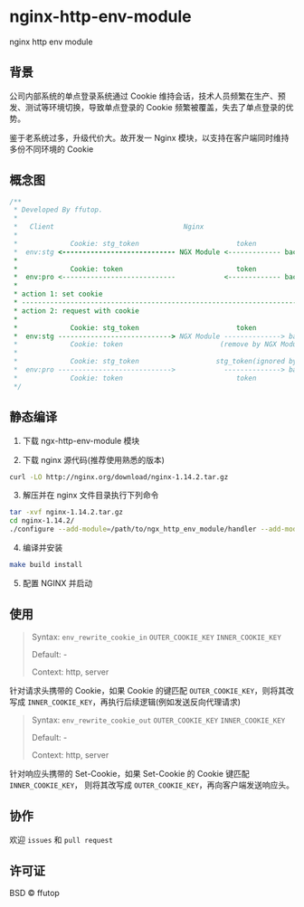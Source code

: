 # nginx-http-env-module

nginx http env module

## 背景

公司内部系统的单点登录系统通过 Cookie 维持会话，技术人员频繁在生产、预发、测试等环境切换，导致单点登录的 Cookie 频繁被覆盖，失去了单点登录的优势。

鉴于老系统过多，升级代价大。故开发一 Nginx 模块，以支持在客户端同时维持多份不同环境的 Cookie 

## 概念图

```c
/**
 * Developed By ffutop.
 *
 *   Client                                Nginx                        Server
 *
 *             Cookie: stg_token                        token
 *  env:stg <---------------------------- NGX Module <------------- backend server(stg)
 *
 *             Cookie: token                            token
 *  env:pro <----------------------------            <------------- backend server(pro)
 *
 * action 1: set cookie
 * -----------------------------------------------------------------------------
 * action 2: request with cookie
 *
 *             Cookie: stg_token                        token
 *  env:stg ----------------------------> NGX Module --------------> backend server(stg)
 *             Cookie: token                        (remove by NGX Module)
 *
 *             Cookie: stg_token                   stg_token(ignored by server)
 *  env:pro ---------------------------->            --------------> backend server(pro)
 *             Cookie: token                            token
 */
```


## 静态编译

1. 下载 ngx-http-env-module 模块

2. 下载 nginx 源代码(推荐使用熟悉的版本)

```sh
curl -LO http://nginx.org/download/nginx-1.14.2.tar.gz
```

3. 解压并在 nginx 文件目录执行下列命令

```sh
tar -xvf nginx-1.14.2.tar.gz
cd nginx-1.14.2/
./configure --add-module=/path/to/ngx_http_env_module/handler --add-module=/path/to/ngx_http_env_module/filter
```

4. 编译并安装

```sh
make build install
```

5. 配置 NGINX 并启动

## 使用

> Syntax: `env_rewrite_cookie_in` `OUTER_COOKIE_KEY` `INNER_COOKIE_KEY`
>
> Default: -
>
> Context: http, server

针对请求头携带的 Cookie，如果 Cookie 的键匹配 `OUTER_COOKIE_KEY`，则将其改写成 `INNER_COOKIE_KEY`，再执行后续逻辑(例如发送反向代理请求)

> Syntax: `env_rewrite_cookie_out` `OUTER_COOKIE_KEY` `INNER_COOKIE_KEY`
>
> Default: -
>
> Context: http, server

针对响应头携带的 Set-Cookie，如果 Set-Cookie 的 Cookie 键匹配 `INNER_COOKIE_KEY`， 则将其改写成 `OUTER_COOKIE_KEY`，再向客户端发送响应头。

## 协作

欢迎 `issues` 和 `pull request` 

## 许可证

BSD © ffutop
